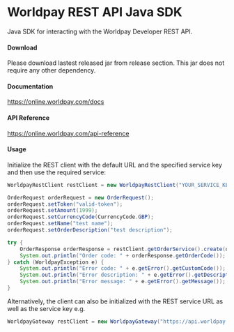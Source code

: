 Worldpay REST API Java SDK
=====================
Java SDK for interacting with the Worldpay Developer REST API.

#### Download

Please download lastest released jar from release section. This jar does not require any other dependency.

#### Documentation
https://online.worldpay.com/docs

#### API Reference
https://online.worldpay.com/api-reference



#### Usage

Initialize the REST client with the default URL and the specified service key and then use the required service:
```Java
WorldpayRestClient restClient = new WorldpayRestClient("YOUR_SERVICE_KEY");

OrderRequest orderRequest = new OrderRequest();
orderRequest.setToken("valid-token");
orderRequest.setAmount(1999);
orderRequest.setCurrencyCode(CurrencyCode.GBP);
orderRequest.setName("test name");
orderRequest.setOrderDescription("test description");

try {
    OrderResponse orderResponse = restClient.getOrderService().create(orderRequest);
    System.out.println("Order code: " + orderResponse.getOrderCode());
} catch (WorldpayException e) {
    System.out.println("Error code: " + e.getError().getCustomCode());
    System.out.println("Error description: " + e.getError().getDescription());
    System.out.println("Error message: " + e.getError().getMessage());
}
```

Alternatively, the client can also be initialized with the REST service URL as well as the service key e.g.
```java
WorldpayGateway restClient = new WorldpayGateway("https://api.worldpay.com/v1", "YOUR_SERVICE_KEY");
```
